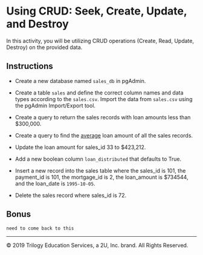 # Using CRUD: Seek, Create, Update, and Destroy

In this activity, you will be utilizing CRUD operations (Create, Read, Update, Destroy) on the provided data.

## Instructions

* Create a new database named `sales_db` in pgAdmin.

* Create a table `sales` and define the correct column names and data types according to the `sales.csv`. Import the data from `sales.csv` using the pgAdmin Import/Export tool.

* Create a query to return the sales records with loan amounts less than $300,000.

* Create a query to find the [average](https://www.w3schools.com/sql/sql_count_avg_sum.asp) loan amount of all the sales records.

* Update the loan amount for sales_id 33 to $423,212.

* Add a new boolean column `loan_distributed` that defaults to True.

* Insert a new record into the sales table where the sales_id is 101, the payment_id is 101, the mortgage_id is 2, the loan_amount is $734544, and the loan_date is `1995-10-05`.

* Delete the sales record where sales_id is 72.

## Bonus

`need to come back to this`

---

© 2019 Trilogy Education Services, a 2U, Inc. brand. All Rights Reserved.
